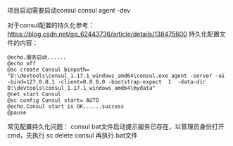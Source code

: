 项目启动需要启动consul
consul agent -dev

对于consul配置的持久化参考：https://blog.csdn.net/qq_62443736/article/details/138475600
持久化配置文件的内容：

```
@echo.服务启动......  
@echo off  
@sc create Consul binpath= "D:\devtools\consul_1.17.1_windows_amd64\consul.exe agent -server -ui -bind=127.0.0.1 -client=0.0.0.0 -bootstrap-expect  1  -data-dir D:\devtools\consul_1.17.1_windows_amd64\mydata"
@net start Consul
@sc config Consul start= AUTO  
@echo.Consul start is OK......success
@pause
```

常见配置持久化问题：
consul bat文件启动提示服务已存在，以管理员身份打开cmd，先执行 sc delete consul 再执行.bat文件